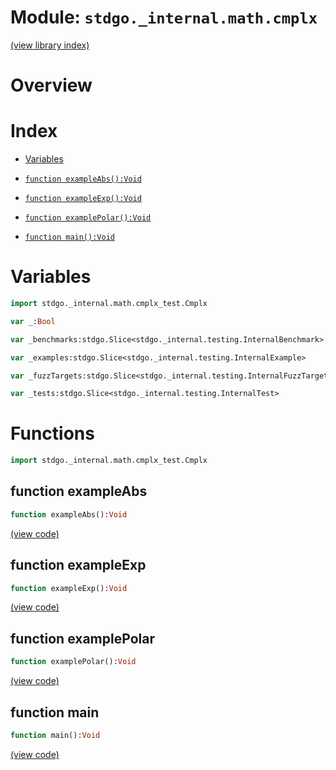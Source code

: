 # Module: `stdgo._internal.math.cmplx`

[(view library index)](../../../stdgo.md)


# Overview


# Index


- [Variables](<#variables>)

- [`function exampleAbs():Void`](<#function-exampleabs>)

- [`function exampleExp():Void`](<#function-exampleexp>)

- [`function examplePolar():Void`](<#function-examplepolar>)

- [`function main():Void`](<#function-main>)

# Variables


```haxe
import stdgo._internal.math.cmplx_test.Cmplx
```


```haxe
var _:Bool
```


```haxe
var _benchmarks:stdgo.Slice<stdgo._internal.testing.InternalBenchmark>
```


```haxe
var _examples:stdgo.Slice<stdgo._internal.testing.InternalExample>
```


```haxe
var _fuzzTargets:stdgo.Slice<stdgo._internal.testing.InternalFuzzTarget>
```


```haxe
var _tests:stdgo.Slice<stdgo._internal.testing.InternalTest>
```


# Functions


```haxe
import stdgo._internal.math.cmplx_test.Cmplx
```


## function exampleAbs


```haxe
function exampleAbs():Void
```


[\(view code\)](<./Cmplx.hx#L3>)


## function exampleExp


```haxe
function exampleExp():Void
```


[\(view code\)](<./Cmplx.hx#L6>)


## function examplePolar


```haxe
function examplePolar():Void
```


[\(view code\)](<./Cmplx.hx#L9>)


## function main


```haxe
function main():Void
```


[\(view code\)](<./Cmplx.hx#L53>)


